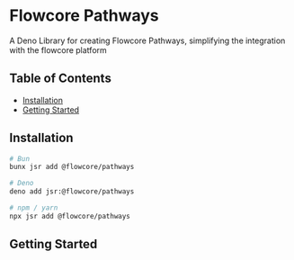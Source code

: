 # Flowcore Pathways

A Deno Library for creating Flowcore Pathways, simplifying the integration with the flowcore platform

## Table of Contents

- [Installation](#installation)
- [Getting Started](#getting-started)

## Installation

```bash
# Bun
bunx jsr add @flowcore/pathways

# Deno
deno add jsr:@flowcore/pathways

# npm / yarn
npx jsr add @flowcore/pathways
```

## Getting Started
